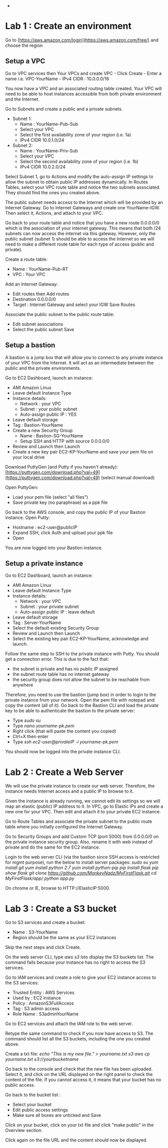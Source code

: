  - 

# Lab 1 : Create an environment

 Go to [https://aws.amazon.com/login](https://aws.amazon.com/free/) and choose the region

## Setup a VPC

 Go to VPC services then Your VPCs and create VPC
	- Click Create
	- Enter a name i.e. VPC-YourName
	- IPv4 CIDR : 10.0.0.0/16

You now have a VPC and an associated routing table created. Your VPC will need to be able to host instances accessible from both private environment and the Internet.

Go to Subnets and create a public and a private subnets.
- Subnet 1:
	- Name : YourName-Pub-Sub
	- Select your VPC
	- Select the first availability zone of your region (i.e. 1a)
	- IPv4 CIDR 10.0.1.0/24
- Subnet 2:
	- Name : YourName-Priv-Sub
	- Select your VPC
	- Select the second availability zone of your region (i.e. 1b)
	- IPv4 CIDR 10.0.2.0/24

Select Subnet 1, go to Actions and modify the auto-assign IP settings to allow the subnet to obtain public IP addresses dynamically.
In Routes Tables, select your VPC route table and notice the two subnets associated. They should find the ones you created above.

The public subnet needs access to the Internet which will be provided by an Internet Gateway.
Go to Internet Gateways and create one YourName-IGW. Then select it, Actions, and attach to your VPC.

Go back to your route table and notice that you have a new route 0.0.0.0/0 which is the association of your internet gateway. This means that both /24 subnets can now access the internet via this gateway.
However, only the public subnet (subnet 1) should be able to access the Internet so we will need to make a different route table for each type of access (public and private).

Create a route table:
- Name : YourName-Pub-RT
- VPC : Your VPC

Add an Internet Gateway:
- Edit routes then Add routes
- Destination 0.0.0.0/0
- Target : Internet Gateway and select your IGW
Save Routes

Associate the public subnet to the public route table:
- Edit subnet associations
- Select the public subnet
Save

## Setup a bastion

A bastion is a jump box that will allow you to connect to any private instance of your VPC from the Internet. It will act as an intermediate between the public and the private environments.

Go to EC2 Dashboard, launch an instance:
- AMI Amazon Linux
- Leave default Instance Type
- Instance details:
	- Network : your VPC
	- Subnet : your public subnet
	- Auto-assign public IP : YES
- Leave default storage
- Tag : Bastion-YourName
- Create a new Security Group
	- Name : Bastion-SG-YourName
	- Setup SSH and HTTP with source 0.0.0.0/0
- Review and Launch then Launch
- Create a new key pair EC2-KP-YourName and save your pem file on your local drive

Download PuttyGen (and Putty if you haven't already):
[https://puttygen.com/download.php?val=49](https://puttygen.com/download.php?val=49)  (select manual download)

Open PuttyGen:
- Load your pem file (select "all files")
- Save private key (no paraphrase) as a ppk file

Go back to the AWS console, and copy the public IP of your Bastion instance.
Open Putty:
- Hostname : ec2-user@publicIP
- Expand SSH, click Auth and upload your ppk file
- Open

You are now logged into your Bastion instance.

## Setup a private instance

Go to EC2 Dashboard, launch an instance:
- AMI Amazon Linux
- Leave default Instance Type
- Instance details:
	- Network : your VPC
	- Subnet : your private subnet
	- Auto-assign public IP : leave default
- Leave default storage
- Tag : Server-YourName
- Select the default existing Security Group
- Review and Launch then Launch
- Select the existing key pair EC2-KP-YourName, acknowledge and launch.

Follow the same step to SSH to the private instance with Putty. You should get a connection error. This is due to the fact that:
- the subnet is private and has no public IP assigned
- the subnet route table has no internet gateway
- the security group does not allow the subnet to be reachable from anywhere

Therefore, you need to use the bastion (jump box) in order to login to the private instance from your network.
Open the pem file with notepad and copy the content (all of it).
Go back to the Bastion CLI and load the private key to be able to authenticate the bastion to the private server:
- Type *sudo su*
- Type *nano yourname-pk.pem*
- Right click (that will paste the content you copied)
- Ctrl+X then enter
- Type *ssh ec2-user@privateIP -i yourname-pk.pem*

You should now be logged into the private instance CLI.


# Lab 2 : Create a Web Server

We will use the private instance to create our web server. Therefore, the instance needs Internet access and a public IP to browse to it.

Given the instance is already running, we cannot edit its settings so we will map an elastic (public) IP address to it.
In VPC, go to Elastic IPs and create a new one for your VPC. Then edit and attach it to your private EC2 instance.

Go to Route Tables and associate the private subnet to the public route table where you initially configured the Internet Gateway.

Go to Security Groups and add Custom TCP (port 5000) from 0.0.0.0/0 on the private instance security group. Also, rename it with web instead of private and do the same for the EC2 instance.

Login to the web server CLI (via the bastion since SSH access is restricted for mgmt purpose), run the below to install server packages:
*sudo su
yum install git
yum install python 2.7
yum install python-pip
pip install flask
pip show flask
git clone https://github.com/MonkeyNadz/MyFirstFlask.git
cd MyFirstFlask/app/
python app.py*


On chrome or IE, browse to HTTP://ElasticIP:5000.

# Lab 3 : Create a S3 bucket

Go to S3 services and create a bucket:
- Name : S3-YourName
- Region should be the same as your EC2 instances

Skip the next steps and click Create.

On the web server CLI, type *aws s3 ls*to display the S3 buckets list. 
The command fails because your instance has no right to access the S3 services.

Go to IAM services and create a role to give your EC2 instance access to the S3 services:
- Trusted Entity : AWS Services
- Used by : EC2 instance
- Policy : AmazonS3FullAccess
- Tag : S3 admin access
- Role Name : S3adminYourName

Go to EC2 services and attach the IAM role to the web server.

Retype the same command to check if you now have access to S3. The command should list all the S3 buckets, including the one you created above.

Create a txt file:
*echo "This is my new file." > yourname.txt
s3 aws cp yourname.txt s3://yourbucketname*

Go back to the console and check that the new file has been uploaded. Select it, and click on the URL displayed on the right panel to check the content of the file.
If you cannot access it, it means that your bucket has no public access.

Go back to the bucket list :
- Select your bucket
- Edit public access settings
- Make sure all boxes are unticked and Save

Click on your bucket, click on your txt file and click "make public" in the Overview section.

Click again on the file URL and the content should now be displayed.








<!--stackedit_data:
eyJoaXN0b3J5IjpbLTE0MTYyMTkxOCwxNzQ4MTM2MzcyLDE1NT
gxMzQyMjcsMTQ4NTgwNDI4NywtNzU0ODYzNzgwLC0xNzEyNzUx
NDQ5LC03ODg1NDU4OTksMTYyMTgwNTU0MCwyMDAzODY0MTM0LC
0xMTUxMTE0MDUwLDExODQ0MTYzNzIsMTY1MDcyNjU1NSwtMjA3
NjgzMTQ1OSwtMjAyMDc1MjEwLDE1NTIxMjkyMDUsMTI0NDQ0Nz
YzMywxMzUzNzE0OTA0LDIxOTQxNTA3NywtNTU4OTU2NzUyLC0x
MDQzODkyODA3XX0=
-->
